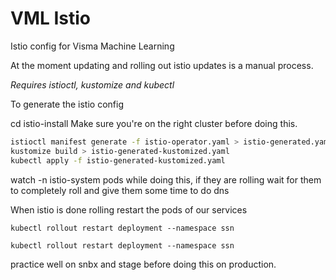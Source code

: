 # VML Istio
Istio config for Visma Machine Learning

At the moment updating and rolling out istio updates is a manual process.

*Requires istioctl, kustomize and kubectl*

To generate the istio config

cd istio-install
Make sure you're on the right cluster before doing this.

```bash
istioctl manifest generate -f istio-operator.yaml > istio-generated.yaml
kustomize build > istio-generated-kustomized.yaml
kubectl apply -f istio-generated-kustomized.yaml
```

watch -n istio-system pods while doing this, if they are rolling wait for them to completely roll and give them some time to do dns

When istio is done rolling restart the pods of our services

```
kubectl rollout restart deployment --namespace ssn
```

```
kubectl rollout restart deployment --namespace ssn
```

practice well on snbx and stage before doing this on production.
